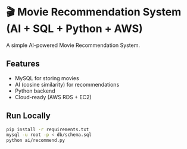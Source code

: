 # 🎬 Movie Recommendation System (AI + SQL + Python + AWS)

A simple AI-powered Movie Recommendation System.

## Features
- MySQL for storing movies
- AI (cosine similarity) for recommendations
- Python backend
- Cloud-ready (AWS RDS + EC2)

## Run Locally
```bash
pip install -r requirements.txt
mysql -u root -p < db/schema.sql
python ai/recommend.py
```